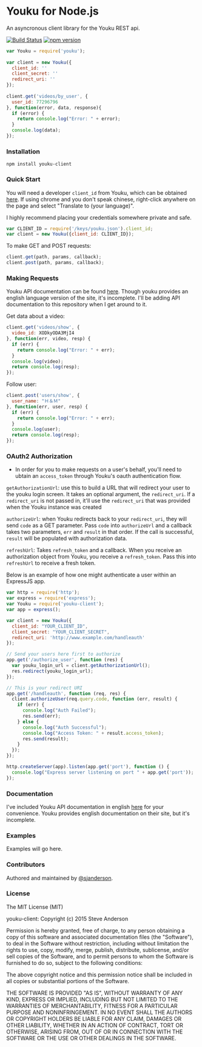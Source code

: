 # Youku for Node.js 

An asyncronous client library for the Youku REST api.

[![Build Status](https://travis-ci.org/SJAnderson/youku-client.svg)](https://travis-ci.org/SJAnderson/youku-client) [![npm version](https://badge.fury.io/js/youku-client.svg)](https://badge.fury.io/js/youku-client)

```js
var Youku = require('youku');
 
var client = new Youku({
  client_id: ''
  client_secret: ''
  redirect_uri: ''
});
 
client.get('videos/by_user', {
  user_id: 77296796
}, function(error, data, response){
  if (error) {
    return console.log("Error: " + error);
  }
  console.log(data);
});
```

### Installation

`npm install youku-client`

### Quick Start

You will need a developer `client_id` from Youku, which can be obtained [here](http://open.youku.com/). If using chrome and you don't speak chinese, right-click anywhere on the page and select "Translate to (your language)".

I highly recommend placing your credentials somewhere private and safe.

```js
var CLIENT_ID = require('/keys/youku.json').client_id;
var client = new Youku({client_id: CLIENT_ID});
```

To make GET and POST requests:

```js
client.get(path, params, callback);
client.post(path, params, callback);
```

### Making Requests

Youku API documentation can be found [here](http://open.youku.com/docs). Though youku provides an english language version of the site, it's incomplete. I'll be adding API documentation to this repository when I get around to it.

Get data about a video:
```js
client.get('videos/show', {
  video_id: XODkyODA3MjI4
}, function(err, video, resp) {
  if (err) {
    return console.log("Error: " + err);
  }
  console.log(video);
  return console.log(resp);
});
```

Follow user:
```js
client.post('users/show', {
  user_name: "Ｈ＆Ｍ"
}, function(err, user, resp) {
  if (err) {
    return console.log("Error: " + err);
  }
  console.log(user);
  return console.log(resp);
});
```

### OAuth2 Authorization

- In order for you to make requests on a user's behalf, you'll need to ubtain an `access_token` through Youku's oauth authentication flow. 

`getAuthorizationUrl`: use this to build a URL that will redirect your user to the youku login screen. It takes an optional argument, the `redirect_uri`. If a `redirect_uri` is not passed in, it'll use the `redirect_uri` that was provided when the Youku instance was created

`authorizeUrl`: when Youku redirects back to your `redirect_uri`, they will send `code` as a GET parameter. Pass `code` into `authorizeUrl` and a callback takes two parameters, `err` and `result` in that order. If the call is successful, `result` will be populated with authorization data.

`refreshUrl`: Takes `refresh_token` and a callback. When you receive an authorization object from Youku, you receive a `refresh_token`. Pass this into `refreshUrl` to receive a fresh token.

Below is an example of how one might authenticate a user within an ExpressJS app.

```js
var http = require('http');
var express = require('express');
var Youku = require('youku-client');
var app = express();

var client = new Youku({
  client_id: "YOUR_CLIENT_ID",
  client_secret: "YOUR_CLIENT_SECRET",
  redirect_uri: 'http://www.example.com/handleauth'
});

// Send your users here first to authorize
app.get('/authorize_user', function (res) {
  var youku_login_url = client.getAuthorizationUrl();
  res.redirect(youku_login_url);
});

// This is your redirect URI
app.get('/handleauth', function (req, res) {
  client.authorizeUser(req.query.code, function (err, result) {
    if (err) {
      console.log("Auth Failed");
      res.send(err);
    } else {
      console.log("Auth Successful");
      console.log("Access Token: " + result.access_token);
      res.send(result);
    }
  });
});

http.createServer(app).listen(app.get('port'), function () {
  console.log("Express server listening on port " + app.get('port'));
});
```

### Documentation

I've included Youku API documentation in english [here](https://github.com/SJAnderson/youku-client/blob/master/YOUKU_DOCUMENTATION.md) for your convenience. Youku provides english documentation on their site, but it's incomplete.

### Examples

Examples will go here.

### Contributors

Authored and maintained by [@sjanderson](http://www.github.com/sjanderson).

### License

The MIT License (MIT)

youku-client: Copyright (c) 2015 Steve Anderson

Permission is hereby granted, free of charge, to any person obtaining a copy
of this software and associated documentation files (the "Software"), to deal
in the Software without restriction, including without limitation the rights
to use, copy, modify, merge, publish, distribute, sublicense, and/or sell
copies of the Software, and to permit persons to whom the Software is
furnished to do so, subject to the following conditions:

The above copyright notice and this permission notice shall be included in
all copies or substantial portions of the Software.

THE SOFTWARE IS PROVIDED "AS IS", WITHOUT WARRANTY OF ANY KIND, EXPRESS OR
IMPLIED, INCLUDING BUT NOT LIMITED TO THE WARRANTIES OF MERCHANTABILITY,
FITNESS FOR A PARTICULAR PURPOSE AND NONINFRINGEMENT. IN NO EVENT SHALL THE
AUTHORS OR COPYRIGHT HOLDERS BE LIABLE FOR ANY CLAIM, DAMAGES OR OTHER
LIABILITY, WHETHER IN AN ACTION OF CONTRACT, TORT OR OTHERWISE, ARISING FROM,
OUT OF OR IN CONNECTION WITH THE SOFTWARE OR THE USE OR OTHER DEALINGS IN
THE SOFTWARE.
